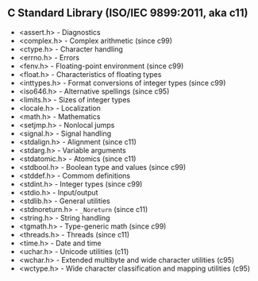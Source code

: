 ## C Standard Library (ISO/IEC 9899:2011, aka c11)

* <assert.h>        - Diagnostics
* <complex.h>       - Complex arithmetic (since c99)
* <ctype.h>         - Character handling
* <errno.h>         - Errors
* <fenv.h>          - Floating-point environment (since c99)
* <float.h>         - Characteristics of floating types
* <inttypes.h>      - Format conversions of integer types (since c99)
* <iso646.h>        - Alternative spellings (since c95)
* <limits.h>        - Sizes of integer types
* <locale.h>        - Localization
* <math.h>          - Mathematics
* <setjmp.h>        - Nonlocal jumps
* <signal.h>        - Signal handling
* <stdalign.h>      - Alignment (since c11)
* <stdarg.h>        - Variable arguments
* <stdatomic.h>     - Atomics (since c11)
* <stdbool.h>       - Boolean type and values (since c99)
* <stddef.h>        - Commom definitions
* <stdint.h>        - Integer types (since c99)
* <stdio.h>         - Input/output
* <stdlib.h>        - General utilities
* <stdnoreturn.h>   - `_Noreturn` (since c11)
* <string.h>        - String handling
* <tgmath.h>        - Type-generic math (since c99)
* <threads.h>       - Threads (since c11)
* <time.h>          - Date and time
* <uchar.h>         - Unicode utilities (c11)
* <wchar.h>         - Extended multibyte and wide character utilities (c95)
* <wctype.h>        - Wide character classification and mapping utilities (c95)
